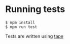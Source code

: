 # Running tests

```
$ npm install
$ npm run test
```

Tests are written using [tape](https://www.npmjs.com/package/tape)
